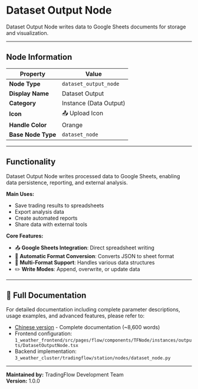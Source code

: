 # Dataset Output Node

Dataset Output Node writes data to Google Sheets documents for storage and visualization.

---

## Node Information

| Property | Value |
|----------|-------|
| **Node Type** | `dataset_output_node` |
| **Display Name** | Dataset Output |
| **Category** | Instance (Data Output) |
| **Icon** | 📤 Upload Icon |
| **Handle Color** | Orange |
| **Base Node Type** | `dataset_node` |

---

## Functionality

Dataset Output Node writes processed data to Google Sheets, enabling data persistence, reporting, and external analysis.

**Main Uses:**
- Save trading results to spreadsheets
- Export analysis data
- Create automated reports
- Share data with external tools

**Core Features:**
- 📤 **Google Sheets Integration**: Direct spreadsheet writing
- 🔄 **Automatic Format Conversion**: Converts JSON to sheet format
- 📝 **Multi-Format Support**: Handles various data structures
- ✏️ **Write Modes**: Append, overwrite, or update data

---

## 📖 Full Documentation

For detailed documentation including complete parameter descriptions, usage examples, and advanced features, please refer to:

- [Chinese version](../../zh/node-details/dataset-output-node.md) - Complete documentation (~8,600 words)
- Frontend configuration: `1_weather_frontend/src/pages/flow/components/TFNode/instances/outputs/DatasetOutputNode.tsx`
- Backend implementation: `3_weather_cluster/tradingflow/station/nodes/dataset_node.py`

---

**Maintained by:** TradingFlow Development Team  
**Version:** 1.0.0
